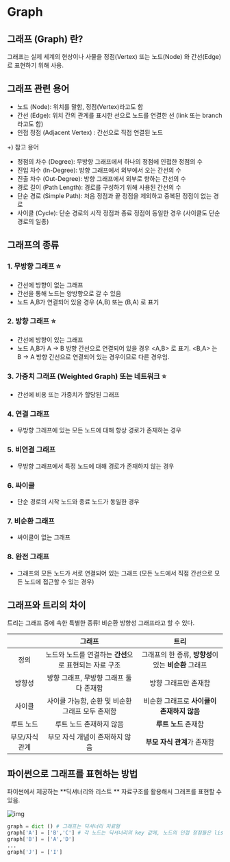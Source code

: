 # Graph

## 그래프 (Graph) 란?

그래프는 실제 세계의 현상이나 사물을 정점(Vertex) 또는 노드(Node) 와 간선(Edge) 로 표현하기 위해 사용.

## 그래프 관련 용어

- 노드 (Node): 위치를 말함, 정점(Vertex)라고도 함
- 간선 (Edge): 위치 간의 관계를 표시한 선으로 노드를 연결한 선 (link 또는 branch 라고도 함)
- 인접 정점 (Adjacent Vertex) : 간선으로 직접 연결된 노드

+) 참고 용어

- 정점의 차수 (Degree): 무방향 그래프에서 하나의 정점에 인접한 정점의 수
- 진입 차수 (In-Degree): 방향 그래프에서 외부에서 오는 간선의 수
- 진출 차수 (Out-Degree): 방향 그래프에서 외부로 향하는 간선의 수
- 경로 길이 (Path Length): 경로를 구성하기 위해 사용된 간선의 수
- 단순 경로 (Simple Path): 처음 정점과 끝 정점을 제외하고 중복된 정점이 없는 경로
- 사이클 (Cycle): 단순 경로의 시작 정점과 종료 정점이 동일한 경우 (사이클도 단순 경로의 일종)

## 그래프의 종류

### 1. 무방향 그래프 ⭐️

- 간선에 방향이 없는 그래프
- 간선을 통해 노드는 양방향으로 갈 수 있음
- 노드 A,B가 연결되어 있을 경우 (A,B) 또는 (B,A) 로 표기

### 2. 방향 그래프 ⭐️

- 간선에 방향이 있는 그래프
- 노드 A,B가 A -> B 방향 간선으로 연결되어 있을 경우 <A,B> 로 표기. <B,A> 는 B -> A 방향 간선으로 연결되어 있는 경우이므로 다른 경우임.

### 3. 가중치 그래프 (Weighted Graph) 또는 네트워크 ⭐️

- 간선에 비용 또는 가중치가 할당된 그래프

### 4. 연결 그래프

- 무방향 그래프에 있는 모든 노드에 대해 항상 경로가 존재하는 경우

### 5. 비연결 그래프

- 무방향 그래프에서 특정 노드에 대해 경로가 존재하지 않는 경우

### 6. 싸이클

- 단순 경로의 시작 노드와 종료 노드가 동일한 경우

### 7. 비순환 그래프

- 싸이클이 없는 그래프

### 8. 완전 그래프

- 그래프의 모든 노드가 서로 연결되어 있는 그래프 (모든 노드에서 직접 간선으로 모든 노드에 접근할 수 있는 경우)

## 그래프와 트리의 차이

트리는 그래프 중에 속한 특별한 종류! 비순환 방향성 그래프라고 할 수 있다.

|                |                         그래프                         |                         트리                          |
| :------------: | :----------------------------------------------------: | :---------------------------------------------------: |
|      정의      | 노드와 노드를 연결하는 **간선**으로 표현되는 자료 구조 | 그래프의 한 종류, **방향성**이 있는 **비순환** 그래프 |
|     방향성     |         방향 그래프, 무방향 그래프 둘다 존재함         |                 방향 그래프만 존재함                  |
|     사이클     |    사이클 가능함, 순환 및 비순환 그래프 모두 존재함    |      비순환 그래프로 **사이클이 존재하지 않음**       |
|   루트 노드    |                루트 노드 존재하지 않음                 |                 **루트 노드** 존재함                  |
| 부모/자식 관계 |             부모 자식 개념이 존재하지 않음             |              **부모 자식 관계**가 존재함              |

## 파이썬으로 그래프를 표현하는 방법

파이썬에서 제공하는 **딕셔너리와 리스트 ** 자료구조를 활용해서 그래프를 표현할 수 있음. 

![img](https://www.fun-coding.org/00_Images/bfsgraph.png)

```python
graph = dict () # 그래프는 딕셔너리 자료형
graph['A'] = ['B','C'] # 각 노드는 딕셔너리의 key 값에, 노드의 인접 정점들은 list 자료형으로 value 값에 들어감
graph['B'] = ['A','D']
...
graph['J'] = ['I']
```

